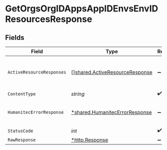 # GetOrgsOrgIDAppsAppIDEnvsEnvIDResourcesResponse


## Fields

| Field                                                                            | Type                                                                             | Required                                                                         | Description                                                                      |
| -------------------------------------------------------------------------------- | -------------------------------------------------------------------------------- | -------------------------------------------------------------------------------- | -------------------------------------------------------------------------------- |
| `ActiveResourceResponses`                                                        | [][shared.ActiveResourceResponse](../../models/shared/activeresourceresponse.md) | :heavy_minus_sign:                                                               | A possibly empty list of Active Resources.<br/><br/>                             |
| `ContentType`                                                                    | *string*                                                                         | :heavy_check_mark:                                                               | N/A                                                                              |
| `HumanitecErrorResponse`                                                         | [*shared.HumanitecErrorResponse](../../models/shared/humanitecerrorresponse.md)  | :heavy_minus_sign:                                                               | Internal application error.<br/><br/>                                            |
| `StatusCode`                                                                     | *int*                                                                            | :heavy_check_mark:                                                               | N/A                                                                              |
| `RawResponse`                                                                    | [*http.Response](https://pkg.go.dev/net/http#Response)                           | :heavy_minus_sign:                                                               | N/A                                                                              |